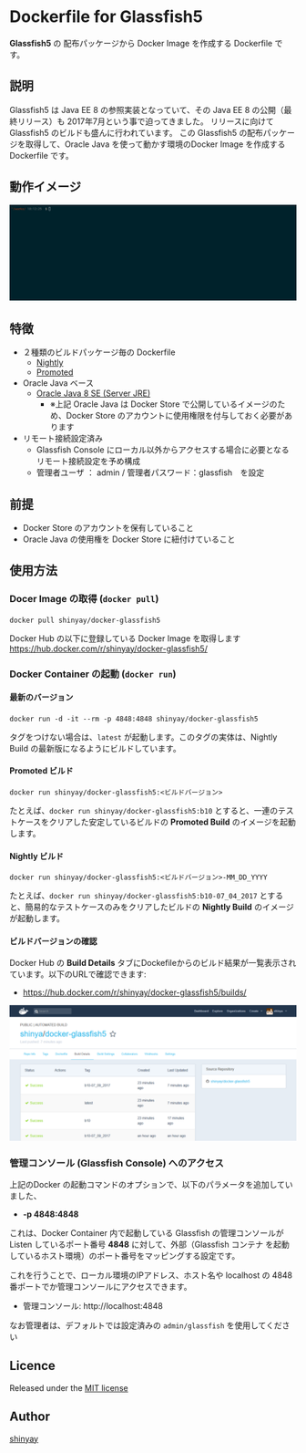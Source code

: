 # Dockerfile for Glassfish5

**Glassfish5** の 配布パッケージから Docker Image を作成する Dockerfile です。

## 説明

Glassfish5 は Java EE 8 の参照実装となっていて、その Java EE 8 の公開（最終リリース）も 2017年7月という事で迫ってきました。
リリースに向けて Glassfish5 のビルドも盛んに行われています。
この Glassfish5 の配布パッケージを取得して、Oracle Java を使って動かす環境のDocker Image を作成する Dockerfile です。

## 動作イメージ

![](images/docker-glassfish01.gif)

## 特徴

- ２種類のビルドパッケージ毎の Dockerfile
  - [Nightly](http://download.oracle.com/glassfish/5.0/nightly/)
  - [Promoted](http://download.oracle.com/glassfish/5.0/promoted)
- Oracle Java ベース
  - [Oracle Java 8 SE (Server JRE)](https://store.docker.com/images/oracle-serverjre-8)
    - ※上記 Oracle Java は Docker Store で公開しているイメージのため、Docker Store のアカウントに使用権限を付与しておく必要があります
- リモート接続設定済み
  - Glassfish Console にローカル以外からアクセスする場合に必要となるリモート接続設定を予め構成
  - 管理者ユーザ ： admin / 管理者パスワード：glassfish　を設定

## 前提

- Docker Store のアカウントを保有していること
- Oracle Java の使用権を Docker Store に紐付けていること

## 使用方法

### Docer Image の取得 (`docker pull`)

`docker pull shinyay/docker-glassfish5`

Docker Hub の以下に登録している Docker Image を取得します
https://hub.docker.com/r/shinyay/docker-glassfish5/

### Docker Container の起動 (`docker run`)

#### 最新のバージョン
`docker run -d -it --rm -p 4848:4848 shinyay/docker-glassfish5`

タグをつけない場合は、`latest` が起動します。このタグの実体は、Nightly Build の最新版になるようにビルドしています。

#### Promoted ビルド
`docker run shinyay/docker-glassfish5:<ビルドバージョン>`

たとえば、`docker run shinyay/docker-glassfish5:b10` とすると、一連のテストケースをクリアした安定しているビルドの **Promoted Build** のイメージを起動します。

#### Nightly ビルド
`docker run shinyay/docker-glassfish5:<ビルドバージョン>-MM_DD_YYYY`

たとえば、`docker run shinyay/docker-glassfish5:b10-07_04_2017` とすると、簡易的なテストケースのみをクリアしたビルドの **Nightly Build** のイメージが起動します。

#### ビルドバージョンの確認
Docker Hub の **Build Details** タブにDockefileからのビルド結果が一覧表示されています。以下のURLで確認できます:

- https://hub.docker.com/r/shinyay/docker-glassfish5/builds/

![](images/docker-glassfish02.png)

### 管理コンソール (Glassfish Console) へのアクセス
上記のDocker の起動コマンドのオプションで、以下のパラメータを追加していました、

- **-p 4848:4848**

これは、Docker Container 内で起動している Glassfish の管理コンソールが Listen しているポート番号 **4848** に対して、外部（Glassfish コンテナ を起動しているホスト環境）のポート番号をマッピングする設定です。

これを行うことで、ローカル環境のIPアドレス、ホスト名や localhost の 4848 番ポートでか管理コンソールにアクセスできます。

- 管理コンソール: http://localhost:4848

なお管理者は、デフォルトでは設定済みの `admin/glassfish` を使用してください

## Licence

Released under the [MIT license](https://gist.githubusercontent.com/shinyay/56e54ee4c0e22db8211e05e70a63247e/raw/44f0f4de510b4f2b918fad3c91e0845104092bff/LICENSE)

## Author

[shinyay](https://github.com/shinyay)
